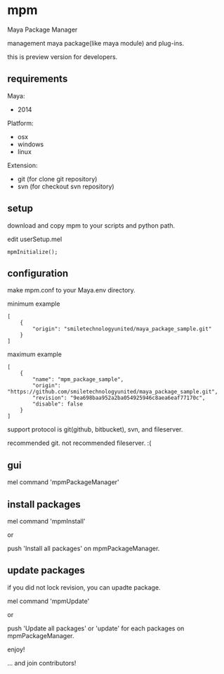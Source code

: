 mpm
===

Maya Package Manager

management maya package(like maya module) and plug-ins.

this is preview version for developers.


requirements
------------

Maya:

* 2014

Platform:

* osx
* windows
* linux

Extension:

* git (for clone git repository)
* svn (for checkout svn repository)

setup
-----

download and copy mpm to your scripts and python path.

edit userSetup.mel

```
mpmInitialize();
```


configuration
-------------

make mpm.conf to your Maya.env directory.

minimum example

```
[
    {
		"origin": "smiletechnologyunited/maya_package_sample.git"
    }
]
```

maximum example 
```
[
    {
		"name": "mpm_package_sample",
		"origin": "https://github.com/smiletechnologyunited/maya_package_sample.git",
		"revision": "9ea698baa952a2ba054925946c8aea6eaf77170c",
		"disable": false
    }
]
```

support protocol is git(github, bitbucket), svn, and fileserver.

recommended git.
not recommended fileserver. :(

gui
---

mel command 'mpmPackageManager'

install packages
----------------

mel command 'mpmInstall'

or 

push 'Install all packages' on mpmPackageManager.

update packages
---------------

if you did not lock revision, you can upadte package.

mel command 'mpmUpdate'

or 

push 'Update all packages' or 'update' for each packages on mpmPackageManager.


enjoy!

... and join contributors!



